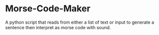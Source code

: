 # Morse-Code-Maker
A python script that reads from either a list of text or input to generate a sentence then interpret as morse code with sound.
